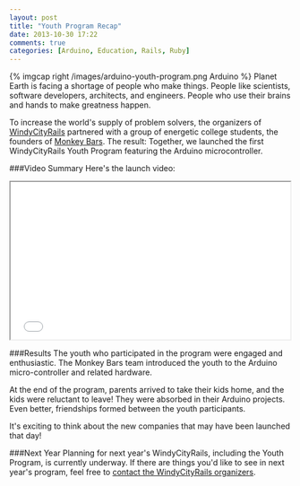 ```yaml
---
layout: post
title: "Youth Program Recap"
date: 2013-10-30 17:22
comments: true
categories: [Arduino, Education, Rails, Ruby]
---
```

{% imgcap right /images/arduino-youth-program.png Arduino %}
Planet Earth is facing a shortage of people who make things. People like scientists, software developers, architects, and  engineers. People who use their brains and hands to make greatness happen.

To increase the world's supply of problem solvers, the organizers of [WindyCityRails](http://windycityrails.org) partnered with a group of energetic college students, the founders of [Monkey Bars](http://hackthemonkey.com). The result: Together, we launched the first WindyCityRails Youth Program featuring the Arduino microcontroller.

<!--more-->
###Video Summary
Here's the launch video:

<center><iframe src="//player.vimeo.com/video/74022351" width="500" height="281" webkitallowfullscreen mozallowfullscreen allowfullscreen></iframe></center>

###Results
The youth who participated in the program were engaged and enthusiastic. The Monkey Bars team introduced the youth to the Arduino micro-controller and related hardware.  

At the end of the program, parents arrived to take their kids home, and the kids were reluctant to leave! They were absorbed in their Arduino projects. Even better, friendships formed between the youth participants. 

It's exciting to think about the new companies that may have been launched that day!

###Next Year
Planning for next year's WindyCityRails, including the Youth Program, is currently underway. If there are things you'd like to see in next year's program, feel free to [contact the WindyCityRails organizers](http://windycityrails.org/contact).


